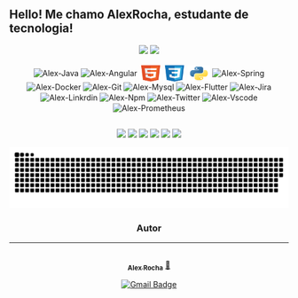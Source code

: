 ## Hello! Me chamo AlexRocha, estudante de tecnologia!
<div align="center">
  <a https://github.com/alexrochadealbuquerque">
  <img height="120em" src="https://github-readme-stats.vercel.app/api?username=alexrochadealbuquerque&show_icons=true&theme=merko&include_all_commits=true&count_private=true"/>
  <img height="120em" src="https://github-readme-stats.vercel.app/api/top-langs/?username=alexrochadealbuquerque&layout=compact&langs_count=7&theme=merko"/>
</div>

<div align="center" style="display: inline_block"><br>
  <img align="center" alt="Alex-Java" height="30" width="40" src="https://cdn.jsdelivr.net/gh/devicons/devicon/icons/java/java-original-wordmark.svg">
  <img align="center" alt="Alex-Angular" height="30" width="40" src="https://cdn.jsdelivr.net/gh/devicons/devicon/icons/angularjs/angularjs-original.svg">
  <img align="center" alt="Alex-HTML" height="30" width="40" src="https://raw.githubusercontent.com/devicons/devicon/master/icons/html5/html5-original.svg">
  <img align="center" alt="Alex-CSS" height="30" width="40" src="https://raw.githubusercontent.com/devicons/devicon/master/icons/css3/css3-original.svg">
  <img align="center" alt="Alex-Python" height="30" width="40" src="https://raw.githubusercontent.com/devicons/devicon/master/icons/python/python-original.svg">
  <img align="center" alt="Alex-Spring" height="30" width="40" src="https://cdn.jsdelivr.net/gh/devicons/devicon/icons/spring/spring-original-wordmark.svg">
  <img align="center" alt="Alex-Docker" height="30" width="40" src="https://cdn.jsdelivr.net/gh/devicons/devicon/icons/docker/docker-original-wordmark.svg">  
  <img align="center" alt="Alex-Git" height="30" width="40" src="https://cdn.jsdelivr.net/gh/devicons/devicon/icons/github/github-original.svg">
  <img align="center" alt="Alex-Mysql" height="30" width="40" src="https://cdn.jsdelivr.net/gh/devicons/devicon/icons/mysql/mysql-plain-wordmark.svg">
  <img align="center" alt="Alex-Flutter" height="30" width="40" src="https://cdn.jsdelivr.net/gh/devicons/devicon/icons/flutter/flutter-original.svg">
  <img align="center" alt="Alex-Jira" height="30" width="40" src="https://cdn.jsdelivr.net/gh/devicons/devicon/icons/jira/jira-original-wordmark.svg">
  <img align="center" alt="Alex-Linkrdin" height="30" width="40" src="https://cdn.jsdelivr.net/gh/devicons/devicon/icons/linkedin/linkedin-original.svg">  
  <img align="center" alt="Alex-Npm" height="30" width="40" src="https://cdn.jsdelivr.net/gh/devicons/devicon/icons/npm/npm-original-wordmark.svg">
  <img align="center" alt="Alex-Twitter" height="30" width="40" src="https://cdn.jsdelivr.net/gh/devicons/devicon/icons/twitter/twitter-original.svg">
  <img align="center" alt="Alex-Vscode" height="30" width="40" src="https://cdn.jsdelivr.net/gh/devicons/devicon/icons/vscode/vscode-original.svg">
  <img align="center" alt="Alex-Prometheus" height="30" width="40" src="https://cdn.jsdelivr.net/gh/devicons/devicon/icons/prometheus/prometheus-original-wordmark.svg">

 ##
 
<div> 
  <a href="https://www.youtube.com/channel/UC_-uuuZbY0AAt9CViNzvc-Q" target="_blank"><img src="https://img.shields.io/badge/YouTube-FF0000?style=for-the-badge&logo=youtube&logoColor=white" target="_blank"></a>
  <a href="https://www.instagram.com/alexrochadealbuquerque" target="_blank"><img src="https://img.shields.io/badge/-Instagram-%23E4405F?style=for-the-badge&logo=instagram&logoColor=white" target="_blank"></a>
 	<a href="https://twitter.com/alexrochadev" target="_blank"><img src="https://img.shields.io/badge/Twitch-9146FF?style=for-the-badge&logo=twitch&logoColor=white" target="_blank"></a>
 <a href="https://discord.com/channels/@me" target="_blank"><img src="https://img.shields.io/badge/Discord-7289DA?style=for-the-badge&logo=discord&logoColor=white" target="_blank"></a> 
  <a href = "mailto:alexrochadealbuquerque@gmail.com"><img src="https://img.shields.io/badge/-Gmail-%23333?style=for-the-badge&logo=gmail&logoColor=white" target="_blank"></a>
  <a href="https://www.linkedin.com/in/alex-rocha-a279355b/" target="_blank"><img src="https://img.shields.io/badge/-LinkedIn-%230077B5?style=for-the-badge&logo=linkedin&logoColor=white" target="_blank"></a> 
 
  ![Snake animation](https://github.com/alexrochadealbuquerque/alexrochadealbuquerque/blob/output/github-contribution-grid-snake.svg)
  
  
  ### Autor
---
<a href="#">
 <img style="border-radius: 50%;" src="https://avatars3.githubusercontent.com/u/380327?s=460&u=61b426b901b8fe02e12019b1fdb67bf0072d4f00&v=4" width="100px;" alt=""/>
 <br />
 <sub><b>Alex Rocha</b></sub></a> <a href="#" title="Rocketseat">🚀</a>
 <br />                                                           

[![Gmail Badge](https://img.shields.io/badge/-alexrochadealbuquerque@gmail.com-c14438?style=flat-square&logo=Gmail&logoColor=white&link=mailto:alexrochadealbuquerque@gmail.com)](mailto:alexrochadealbuquerque@gmail.com)
 
</div>



